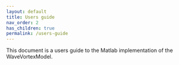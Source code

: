 ```yaml
---
layout: default
title: Users guide
nav_order: 2
has_children: true
permalink: /users-guide
---
```


This document is a users guide to the Matlab implementation of the WaveVortexModel.
